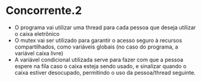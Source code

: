 # Concorrente.2

- O programa vai utilizar uma thread para cada pessoa que deseja utilizar o caixa eletrônico
- O mutex vai ser utilizado para garantir o acesso seguro à recursos compartilhados, como variáveis globais (no caso do programa, a variável caixa livre)
- A variável condicional utilizada serve para fazer com que a pessoa espere na fila caso o caixa esteja sendo usado, e sinalizar quando o caixa estiver desocupado, permitindo o uso da pessoa/thread seguinte.
